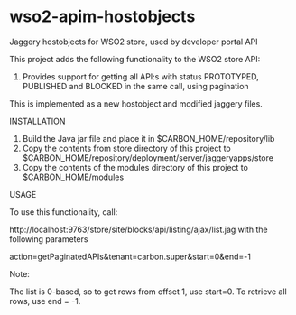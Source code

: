 # wso2-apim-hostobjects
Jaggery hostobjects for WSO2 store, used by developer portal API

This project adds the following functionality to the WSO2 store API:

1. Provides support for getting all API:s with status PROTOTYPED, PUBLISHED and BLOCKED in the same call, using pagination 

This is implemented as a new hostobject and modified jaggery files.

INSTALLATION

1. Build the Java jar file and place it in $CARBON_HOME/repository/lib
2. Copy the contents from store directory of this project to $CARBON_HOME/repository/deployment/server/jaggeryapps/store
3. Copy the contents of the modules directory of this project to $CARBON_HOME/modules

USAGE

To use this functionality, call:

http://localhost:9763/store/site/blocks/api/listing/ajax/list.jag with the following parameters

action=getPaginatedAPIs&tenant=carbon.super&start=0&end=-1

Note:

The list is 0-based, so to get rows from offset 1, use start=0. To retrieve all rows, use end = -1.
